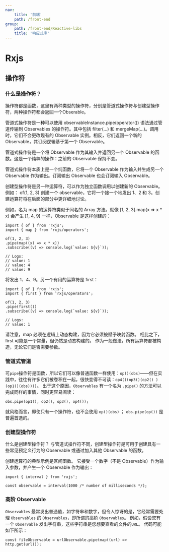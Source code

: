 ```yaml
---
nav:
    title: '前端'
    path: /front-end
group:
    path: /front-end/Reactive-libs
    title: '响应式库'
---
```


# Rxjs

## 操作符

### 什么是操作符？

操作符都是函数，这里有两种类型的操作符，分别是管道式操作符与创建型操作符，两种操作符都会返回一个Obserable。

管道式操作符是一种可以使用 observableInstance.pipe(operator()) 语法通过管道传输到 Observables 的操作符。其中包括 filter(...) 和 mergeMap(...)。调用时，它们不会更改现有的 Observable 实例。相反，它们返回一个新的 Observable，其订阅逻辑基于第一个 Observable。

管道式操作符是一个将 Observable 作为其输入并返回另一个 Observable 的函数。这是一个纯粹的操作：之前的 Observable 保持不变。

管道式操作符本质上是一个纯函数，它将一个 Observable 作为输入并生成另一个 Observable 作为输出。订阅输出 Observable 也会订阅输入 Observable。

创建型操作符是另一种运算符，可以作为独立函数调用以创建新的 Observable。例如： of(1, 2, 3) 创建一个 observable，它将一个接一个地发出 1、2 和 3。创建运算符将在后面的部分中更详细地讨论。

例如，名为 map 的运算符类似于同名的 Array 方法。就像 [1, 2, 3].map(x => x * x) 会产生 [1, 4, 9] 一样，Observable 是这样创建的：

    import { of } from 'rxjs';
    import { map } from 'rxjs/operators';

    of(1, 2, 3)
    .pipe(map((x) => x * x))
    .subscribe((v) => console.log(`value: ${v}`));

    // Logs:
    // value: 1
    // value: 4
    // value: 9

将发出 1、4、9。另一个有用的运算符是 first：

    import { of } from 'rxjs';
    import { first } from 'rxjs/operators';

    of(1, 2, 3)
    .pipe(first())
    .subscribe((v) => console.log(`value: ${v}`));

    // Logs:
    // value: 1

请注意，map 必须在逻辑上动态构建，因为它必须被赋予映射函数。 相比之下， first 可能是一个常量，但仍然是动态构建的。 作为一般做法，所有运算符都被构造，无论它们是否需要参数。

### 管道式管道

可`pipe`操作符是函数，所以它们可以像普通函数一样使用：`op()(obs)`——但在实践中，往往有许多它们被卷积在一起，很快变得不可读：`op4()(op3()(op2() )(op1()(obs))))`。 出于这个原因，`Observables` 有一个名为 `.pipe()` 的方法可以完成同样的事情，同时更容易阅读：

    obs.pipe(op1(), op2(), op3(), op4());

就风格而言，即使只有一个操作符，也不会使用 `op()(obs)` ； `obs.pipe(op())` 是普遍首选的。

### 创建型操作符

什么是创建型操作符？ 与管道式操作符不同，创建型操作符是可用于创建具有一些常见预定义行为的 Observable 或通过加入其他 Observable 的函数。

创建运算符的典型示例是区间函数。 它接受一个数字（不是 Observable）作为输入参数，并产生一个 Observable 作为输出：

    import { interval } from 'rxjs';

    const observable = interval(1000 /* number of milliseconds */);

### 高阶 Observable

`Observables` 最常发出普通值，如字符串和数字，但令人惊讶的是，它经常需要处理 `Observables` 的 `Observables`，即所谓的高阶 `Observables`。 例如，假设您有一个 `Observable` 发出字符串，这些字符串是您想要查看的文件的`URL`。 代码可能如下所示：

    const fileObservable = urlObservable.pipe(map((url) => http.get(url)));